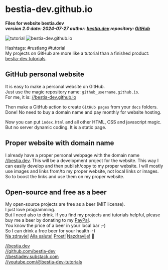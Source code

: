 [//]: # (auto_md_to_doc_comments segment start A)

# bestia-dev.github.io

**Files for website bestia.dev**  
***version 2.0 date: 2024-07-27  author: [bestia.dev](https://bestia.dev) repository: [GitHub](https://github.com/bestia-dev/bestia-dev.github.io)***  

 ![tutorial](https://img.shields.io/badge/tutorial-yellow)
 ![bestia-dev.github.io](https://bestia.dev/webpage_hit_counter/get_svg_image/1058713884.svg)

Hashtags: #rustlang #tutorial  
My projects on GitHub are more like a tutorial than a finished product: [bestia-dev tutorials](https://github.com/bestia-dev/tutorials_rust_wasm).

## GitHub personal website

It is easy to make a personal website on GitHub.  
Just use the magic repository name: `github_username.github.io`.  
For me, it is: [//bestia-dev.github.io](https://bestia-dev.github.io)

Then make a GitHub action to create `GitHub pages` from your `docs` folders.  
Done! No need to buy a domain name and pay monthly for website hosting.

Now you can put `index.html` and all other HTML, CSS and javascript magic.  
But no server dynamic coding. It is a static page.

## Proper website with domain name

I already have a proper personal webpage with the domain name [//bestia.dev](https://bestia.dev). This will be a development project for the website. This way I can easily develop and then publish/copy to my proper website.
I will mostly use images and links from/to my proper website, not local links or images. So to boost the links and use them on my proper website.  

## Open-source and free as a beer

My open-source projects are free as a beer (MIT license).  
I just love programming.  
But I need also to drink. If you find my projects and tutorials helpful, please buy me a beer by donating to my [PayPal](https://paypal.me/LucianoBestia).  
You know the price of a beer in your local bar ;-)  
So I can drink a free beer for your health :-)  
[Na zdravje!](https://translate.google.com/?hl=en&sl=sl&tl=en&text=Na%20zdravje&op=translate) [Alla salute!](https://dictionary.cambridge.org/dictionary/italian-english/alla-salute) [Prost!](https://dictionary.cambridge.org/dictionary/german-english/prost) [Nazdravlje!](https://matadornetwork.com/nights/how-to-say-cheers-in-50-languages/) 🍻

[//bestia.dev](https://bestia.dev)  
[//github.com/bestia-dev](https://github.com/bestia-dev)  
[//bestiadev.substack.com](https://bestiadev.substack.com)  
[//youtube.com/@bestia-dev-tutorials](https://youtube.com/@bestia-dev-tutorials)  

[//]: # (auto_md_to_doc_comments segment end A)
